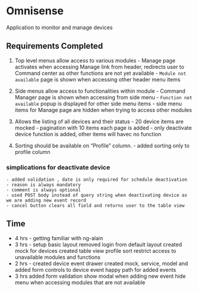 # Omnisense
Application to monitor and manage devices
## Requirements Completed
  1. Top level menus allow access to various modules
    - Manage page activates when accessing Manage link from header, redirects user to Command center as other functions are not yet available
    - `Module not available` page is shown when accessing other header menu items
   
  2. Side menus allow access to functionalities within module
    - Command Manager page is shown when accessing from side menu
    - `Function not available` popup is displayed for other side menu items
    - side menu items for Manage page are hidden when trying to access other modules
  3. Allows the listing of all devices and their status
    - 20 device items are mocked
    - pagination with 10 items each page is added
    - only deactivate device function is added, other items will havec no function
  4. Sorting should be available on “Profile” column.
    - added sorting only to profile column

  ### simplications for deactivate device
    - added validation , date is only required for schedule deactivation
    - reason is always mandatory
    - comment is always optional
    - used POST body instead of query string when deactivating device as we are adding new event record
    - cancel button clears all field and returns user to the table view


    
## Time
  - 4 hrs - getting familiar with ng-alain
  - 3 hrs - 
    setup basic layout 
    removed login from default layout
    created mock for devices
    created table view
    profile sort
    restrict access to unavailable modules and functions
  - 2 hrs -
    created device event drawer
    created mock, service, model and added form controls to device event
    happy path for added events
  - 3 hrs 
    added form validation
    show modal when adding new event
    hide menu when accessing modules that are not available
    
